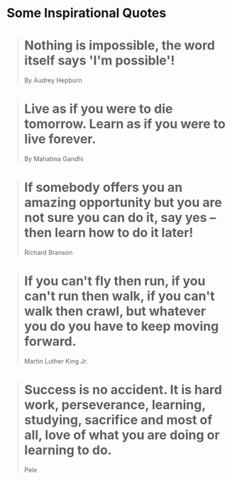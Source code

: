 # Some Inspirational Quotes

> # Nothing is impossible, the word itself says 'I'm possible'! 
>  By Audrey Hepburn

> # Live as if you were to die tomorrow. Learn as if you were to live forever.
> By Mahatma Gandhi

> # If somebody offers you an amazing opportunity but you are not sure you can do it, say yes – then learn how to do it later!
> Richard Branson

> # If you can't fly then run, if you can't run then walk, if you can't walk then crawl, but whatever you do you have to keep moving forward.
> Martin Luther King Jr.

> # Success is no accident. It is hard work, perseverance, learning, studying, sacrifice and most of all, love of what you are doing or learning to do.
> Pele
